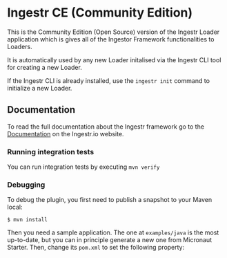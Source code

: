 # Ingestr CE (Community Edition)

This is the Community Edition (Open Source) version of the Ingestr Loader application which is gives all of the Ingestor
Framework functionalities to Loaders.

It is automatically used by any new Loader initalised via the Ingestr CLI tool for creating a new Loader.

If the Ingestr CLI is already installed, use the `ingestr init` command to initialize a new Loader.

## Documentation

To read the full documentation about the Ingestr framework go to the [Documentation](https://ingestr.io/docs/latest) on
the Ingestr.io website.

### Running integration tests

You can run integration tests by executing `mvn verify`

### Debugging

To debug the plugin, you first need to publish a snapshot to your Maven local:

```shell
$ mvn install
```

Then you need a sample application. The one at `examples/java` is the most up-to-date, but you can in principle generate
a new one from Micronaut Starter. Then, change its `pom.xml` to set the following property:
  